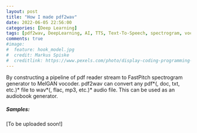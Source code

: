 ```yaml
---
layout: post
title: "How I made pdf2wav"
date: 2022-06-05 22:56:00
categories: [Deep Learning]
tags: [pdf2wav, DeepLearning, AI, TTS, Text-To-Speech, spectrogram, vocoder, FastPitch, MelGAN, tacotron2, speechsynthesis]
comments: true
#image:
#  feature: hook_model.jpg
#  credit: Markus Spiske
#  creditlink: https://www.pexels.com/photo/display-coding-programming-development-1921326/
---
```


By constructing a pipeline of pdf reader stream to FastPitch spectrogram generator to MelGAN vocoder. pdf2wav can convert any pdf*(, doc, txt, etc.)* file to wav*(, flac, mp3, etc.)* audio file. This can be used as an audiobook generator.

##### Samples:
[To be uploaded soon!]